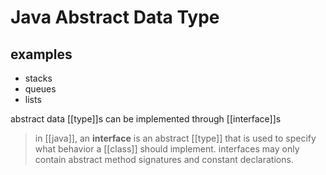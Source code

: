 # Java Abstract Data Type

## examples

- stacks
- queues
- lists

abstract data [[type]]s can be implemented through [[interface]]s

> in [[java]], an **interface** is an abstract [[type]] that is used to specify what behavior a [[class]] should implement. interfaces may only contain abstract method signatures and constant declarations.
